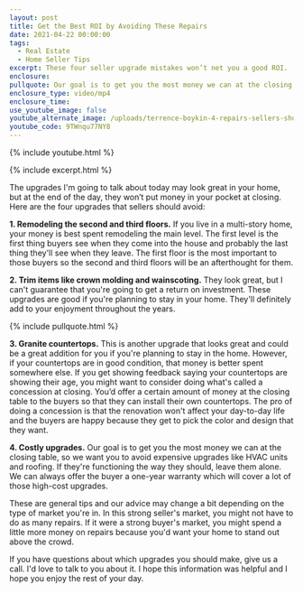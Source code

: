 ```yaml
---
layout: post
title: Get the Best ROI by Avoiding These Repairs
date: 2021-04-22 00:00:00
tags:
  - Real Estate
  - Home Seller Tips
excerpt: These four seller upgrade mistakes won’t net you a good ROI.
enclosure:
pullquote: Our goal is to get you the most money we can at the closing table.
enclosure_type: video/mp4
enclosure_time:
use_youtube_image: false
youtube_alternate_image: /uploads/terrence-boykin-4-repairs-sellers-should-avoid-yt.jpg
youtube_code: 9TWnqu77NY8
---
```

{% include youtube.html %}

{% include excerpt.html %}

The upgrades I'm going to talk about today may look great in your home, but at the end of the day, they won’t put money in your pocket at closing. Here are the four upgrades that sellers should avoid:

**1\. Remodeling the second and third floors.** If you live in a multi-story home, your money is best spent remodeling the main level. The first level is the first thing buyers see when they come into the house and probably the last thing they'll see when they leave. The first floor is the most important to those buyers so the second and third floors will be an afterthought for them.

**2\. Trim items like crown molding and wainscoting.** They look great, but I can't guarantee that you're going to get a return on investment. These upgrades are good if you're planning to stay in your home. They'll definitely add to your enjoyment throughout the years.

{% include pullquote.html %}

**3\. Granite countertops.** This is another upgrade that looks great and could be a great addition for you if you're planning to stay in the home. However, if your countertops are in good condition, that money is better spent somewhere else. If you get showing feedback saying your countertops are showing their age, you might want to consider doing what's called a concession at closing. You’d offer a certain amount of money at the closing table to the buyers so that they can install their own countertops. The pro of doing a concession is that the renovation won't affect your day-to-day life and the buyers are happy because they get to pick the color and design that they want.

**4\. Costly upgrades.** Our goal is to get you the most money we can at the closing table, so we want you to avoid expensive upgrades like HVAC units and roofing. If they're functioning the way they should, leave them alone. We can always offer the buyer a one-year warranty which will cover a lot of those high-cost upgrades.

These are general tips and our advice may change a bit depending on the type of market you're in. In this strong seller's market, you might not have to do as many repairs. If it were a strong buyer's market, you might spend a little more money on repairs because you'd want your home to stand out above the crowd.

If you have questions about which upgrades you should make, give us a call. I'd love to talk to you about it. I hope this information was helpful and I hope you enjoy the rest of your day.
